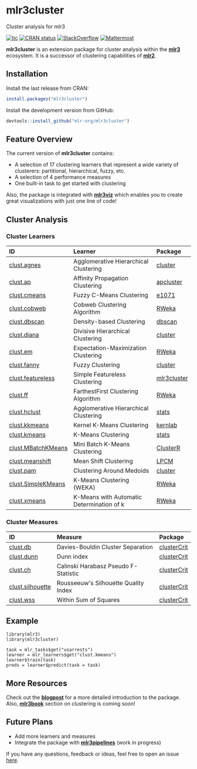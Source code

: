 # mlr3cluster

Cluster analysis for mlr3

<!-- badges: start -->
[![tic](https://github.com/mlr-org/mlr3cluster/workflows/tic/badge.svg?branch=master)](https://github.com/mlr-org/mlr3cluster/actions)
[![CRAN status](https://www.r-pkg.org/badges/version/mlr3cluster)](https://CRAN.R-project.org/package=mlr3cluster)
[![StackOverflow](https://img.shields.io/badge/stackoverflow-mlr3-orange.svg)](https://stackoverflow.com/questions/tagged/mlr3)
[![Mattermost](https://img.shields.io/badge/chat-mattermost-orange.svg)](https://lmmisld-lmu-stats-slds.srv.mwn.de/mlr_invite/)
<!-- badges: end -->

**mlr3cluster** is an extension package for cluster analysis within the **[mlr3](https://github.com/mlr-org/mlr3)** ecosystem. It is a successor of clustering capabilities of **[mlr2](https://github.com/mlr-org/mlr)**.

## Installation

Install the last release from CRAN:

``` r
install.packages("mlr3cluster")
```

Install the development version from GitHub:

``` r
devtools::install_github("mlr-org/mlr3cluster")
```

## Feature Overview

The current version of **mlr3cluster** contains:

  - A selection of 17 clustering learners that represent a wide variety of clusterers:
    partitional, hierarchical, fuzzy, etc.
  - A selection of 4 performance measures
  - One built-in task to get started with clustering

Also, the package is integrated with **[mlr3viz](https://github.com/mlr-org/mlr3viz)** which enables you to create great visualizations with just one line of code!

## Cluster Analysis

### Cluster Learners

| ID | Learner | Package |
| :--| :------ | :------ |
| [clust.agnes](https://mlr3cluster.mlr-org.com/reference/mlr_learners_clust.agnes.html) | Agglomerative Hierarchical Clustering |  [cluster](https://CRAN.R-project.org/package=cluster) |
| [clust.ap](https://mlr3cluster.mlr-org.com/reference/mlr_learners_clust.ap.html) | Affinity Propagation Clustering |  [apcluster](https://CRAN.R-project.org/package=apcluster) |
| [clust.cmeans](https://mlr3cluster.mlr-org.com/reference/mlr_learners_clust.cmeans.html) | Fuzzy C-Means Clustering |  [e1071](https://CRAN.R-project.org/package=e1071) |
| [clust.cobweb](https://mlr3cluster.mlr-org.com/reference/mlr_learners_clust.cobweb.html) | Cobweb Clustering Algorithm |  [RWeka](https://CRAN.R-project.org/package=RWeka) |
| [clust.dbscan](https://mlr3cluster.mlr-org.com/reference/mlr_learners_clust.dbscan.html) | Density-based Clustering | [dbscan](https://CRAN.R-project.org/package=dbscan) |
| [clust.diana](https://mlr3cluster.mlr-org.com/reference/mlr_learners_clust.diana.html) | Divisive Hierarchical Clustering | [cluster](https://CRAN.R-project.org/package=cluster) |
| [clust.em](https://mlr3cluster.mlr-org.com/reference/mlr_learners_clust.em.html) | Expectation-Maximization Clustering |  [RWeka](https://CRAN.R-project.org/package=RWeka) |
| [clust.fanny](https://mlr3cluster.mlr-org.com/reference/mlr_learners_clust.fanny.html) | Fuzzy Clustering | [cluster](https://CRAN.R-project.org/package=cluster) |
| [clust.featureless](https://mlr3cluster.mlr-org.com/reference/mlr_learners_clust.featureless.html) | Simple Featureless Clustering | [mlr3cluster](https://github.com/mlr-org/mlr3cluster) |
| [clust.ff](https://mlr3cluster.mlr-org.com/reference/mlr_learners_clust.FF.html) | FarthestFirst Clustering Algorithm |  [RWeka](https://CRAN.R-project.org/package=RWeka) |
| [clust.hclust](https://mlr3cluster.mlr-org.com/reference/mlr_learners_clust.hclust.html) | Agglomerative Hierarchical Clustering | [stats](https://stat.ethz.ch/R-manual/R-devel/library/stats/html/stats-package.html) |
| [clust.kkmeans](https://mlr3cluster.mlr-org.com/reference/mlr_learners_clust.kkmeans.html) | Kernel K-Means Clustering |  [kernlab](https://CRAN.R-project.org/package=kernlab) |
| [clust.kmeans](https://mlr3cluster.mlr-org.com/reference/mlr_learners_clust.kmeans.html) | K-Means Clustering | [stats](https://stat.ethz.ch/R-manual/R-devel/library/stats/html/stats-package.html) |
| [clust.MBatchKMeans](https://mlr3cluster.mlr-org.com/reference/mlr_learners_clust.MiniBatchKMeans.html) | Mini Batch K-Means Clustering | [ClusterR](https://CRAN.R-project.org/package=ClusterR) |
| [clust.meanshift](https://mlr3cluster.mlr-org.com/reference/mlr_learners_clust.meanshift.html) | Mean Shift Clustering | [LPCM](https://CRAN.R-project.org/package=LPCM) |
| [clust.pam](https://mlr3cluster.mlr-org.com/reference/mlr_learners_clust.pam.html) | Clustering Around Medoids | [cluster](https://CRAN.R-project.org/package=cluster) |
| [clust.SimpleKMeans](https://mlr3cluster.mlr-org.com/reference/mlr_learners_clust.SimpleKMeans.html) | K-Means Clustering (WEKA) |  [RWeka](https://CRAN.R-project.org/package=RWeka) |
| [clust.xmeans](https://mlr3cluster.mlr-org.com/reference/mlr_learners_clust.xmeans.html) | K-Means with Automatic Determination of k | [RWeka](https://CRAN.R-project.org/package=RWeka) |

### Cluster Measures

| ID | Measure | Package |
| :--| :------ | :------ |
| [clust.db](https://mlr3cluster.mlr-org.com/reference/mlr_measures_clust.db.html) | Davies-Bouldin Cluster Separation | [clusterCrit](https://CRAN.R-project.org/package=clusterCrit) |
| [clust.dunn](https://mlr3cluster.mlr-org.com/reference/mlr_measures_clust.dunn.html) | Dunn index | [clusterCrit](https://CRAN.R-project.org/package=clusterCrit) |
| [clust.ch](https://mlr3cluster.mlr-org.com/reference/mlr_measures_clust.ch.html) | Calinski Harabasz Pseudo F-Statistic | [clusterCrit](https://CRAN.R-project.org/package=clusterCrit) |
| [clust.silhouette](https://mlr3cluster.mlr-org.com/reference/mlr_measures_clust.silhouette.html) | Rousseeuw's Silhouette Quality Index | [clusterCrit](https://CRAN.R-project.org/package=clusterCrit) |
| [clust.wss](https://mlr3cluster.mlr-org.com/reference/mlr_measures_clust.wss.html) | Within Sum of Squares | [clusterCrit](https://CRAN.R-project.org/package=clusterCrit) |


## Example

```{r}
library(mlr3)
library(mlr3cluster)

task = mlr_tasks$get("usarrests")
learner = mlr_learners$get("clust.kmeans")
learner$train(task)
preds = learner$predict(task = task)
```

## More Resources

Check out the **[blogpost](https://mlr-org.com/docs/introducing-mlr3cluster-cluster-analysis-package/)** for a more detailed introduction to the package.
Also, **[mlr3book](https://mlr3book.mlr-org.com/)** section on clustering is coming soon!

## Future Plans

  - Add more learners and measures
  - Integrate the package with **[mlr3pipelines](https://github.com/mlr-org/mlr3pipelines)**
    (work in progress)

If you have any questions, feedback or ideas, feel free to open an issue [here](https://github.com/mlr-org/mlr3cluster/issues).
